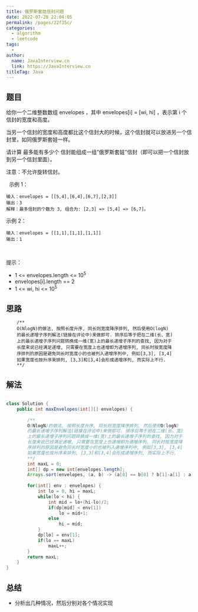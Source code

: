 ```yaml
---
title: 俄罗斯套娃信封问题
date: 2022-07-28 22:04:05
permalink: /pages/22f35c/
categories:
  - algorithm
  - leetcode
tags:
  - 
author: 
  name: JavaInterview.cn
  link: https://JavaInterview.cn
titleTag: Java
---
```


## 题目

给你一个二维整数数组 envelopes ，其中 envelopes[i] = [wi, hi] ，表示第 i 个信封的宽度和高度。

当另一个信封的宽度和高度都比这个信封大的时候，这个信封就可以放进另一个信封里，如同俄罗斯套娃一样。

请计算 最多能有多少个 信封能组成一组“俄罗斯套娃”信封（即可以把一个信封放到另一个信封里面）。

注意：不允许旋转信封。

 
示例 1：

    输入：envelopes = [[5,4],[6,4],[6,7],[2,3]]
    输出：3
    解释：最多信封的个数为 3, 组合为: [2,3] => [5,4] => [6,7]。
示例 2：

    输入：envelopes = [[1,1],[1,1],[1,1]]
    输出：1
 

提示：

- 1 <= envelopes.length <= 10<sup>5</sup>
- envelopes[i].length == 2
- 1 <= wi, hi <= 10<sup>5</sup>


## 思路

        /**
        O(NlogN)的做法, 按照长度升序, 同长则宽度降序排列, 然后使用O(logN)
        的最长递增子序列解法(链接在评论中)来做即可. 排序后等于把在二维(长、宽)
        上的最长递增子序列问题转换成一维(宽)上的最长递增子序列的查找, 因为对于
        长度来说已经满足递增, 只需要在宽度上也递增即为递增序列, 同长时按宽度降
        序排列的原因是避免同长时宽度小的也被列入递增序列中, 例如[3,3], [3,4]
        如果宽度也按升序来排列, [3,3]和[3,4]会形成递增序列, 而实际上不行.
        **/

## 解法
```java

class Solution {
    public int maxEnvelopes(int[][] envelopes) {
                
        /**
        O(NlogN)的做法, 按照长度升序, 同长则宽度降序排列, 然后使用O(logN)
        的最长递增子序列解法(链接在评论中)来做即可. 排序后等于把在二维(长、宽)
        上的最长递增子序列问题转换成一维(宽)上的最长递增子序列的查找, 因为对于
        长度来说已经满足递增, 只需要在宽度上也递增即为递增序列, 同长时按宽度降
        序排列的原因是避免同长时宽度小的也被列入递增序列中, 例如[3,3], [3,4]
        如果宽度也按升序来排列, [3,3]和[3,4]会形成递增序列, 而实际上不行.
        **/
        int maxL = 0;
        int[] dp = new int[envelopes.length];
        Arrays.sort(envelopes, (a, b) -> (a[0] == b[0] ? b[1]-a[1] : a[0]-b[0]));
        
        for(int[] env : envelopes) {
            int lo = 0, hi = maxL;
            while(lo < hi) {
                int mid = lo+(hi-lo)/2;
                if(dp[mid] < env[1])
                    lo = mid+1;
                else
                    hi = mid;
            }
            dp[lo] = env[1];
            if(lo == maxL)
                maxL++;
        }
        return maxL;
    }
}

```

## 总结

- 分析出几种情况，然后分别对各个情况实现 
